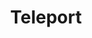 ---
codehost: https://github.com/gravitational/teleport
logohandle: gravitational_teleport
sort: teleport
title: Teleport
website: https://gravitational.com/teleport
---